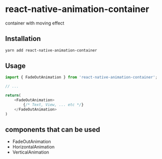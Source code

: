 # react-native-animation-container

container with moving effect

## Installation

```sh
yarn add react-native-animation-container
```

## Usage

```js
import { FadeOutAnimation } from 'react-native-animation-container';

// ...

return(
    <FadeOutAnimation>
        {/* Text, View, ... etc */}
    </FadeOutAnimation>
)

```

## components that can be used

- FadeOutAnimation
- HorizontalAnimation
- VerticalAnimation